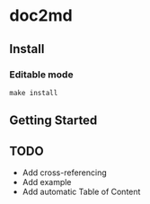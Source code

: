 # doc2md

## Install


### Editable mode

```
make install
```

## Getting Started


## TODO

- Add cross-referencing
- Add example
- Add automatic Table of Content

